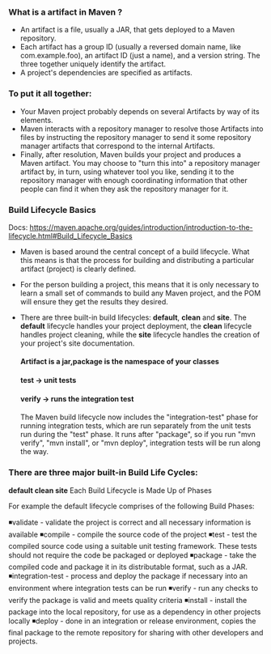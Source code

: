 ### What is a artifact in Maven ? 

* An artifact is a file, usually a JAR, that gets deployed to a Maven repository.
* Each artifact has a group ID (usually a reversed domain name, like com.example.foo), an artifact ID (just a name), and a version string. The three together uniquely identify the artifact.
* A project's dependencies are specified as artifacts.


### To put it all together:

* Your Maven project probably depends on several Artifacts by way of its <dependency> elements.
* Maven interacts with a repository manager to resolve those Artifacts into files by instructing the repository manager to send it some 
  repository manager artifacts that correspond to the internal Artifacts.
* Finally, after resolution, Maven builds your project and produces a Maven artifact. You may choose to "turn this into" a repository manager 
  artifact by, in turn, using whatever tool you like, sending it to the repository manager with enough coordinating information that other people 
  can find it when they ask the repository manager for it.

  
### Build Lifecycle Basics
  
Docs: https://maven.apache.org/guides/introduction/introduction-to-the-lifecycle.html#Build_Lifecycle_Basics
  
* Maven is based around the central concept of a build lifecycle. What this means is that the process for building and distributing a particular artifact (project) is clearly defined.

* For the person building a project, this means that it is only necessary to learn a small set of commands to build any Maven project, and the POM will ensure they get the results they desired.

* There are three built-in build lifecycles: **default**, **clean** and **site**. The **default** lifecycle handles your project deployment, the **clean** lifecycle handles project cleaning, while the **site** lifecycle handles the creation of your project's site documentation.

  
  #### Artifact is a jar,package is the namespace of your  classes
  #### test -> unit tests 
  #### verify -> runs the integration test 
  #### 
  
  The Maven build lifecycle now includes the "integration-test" phase for running integration tests, which are run separately from the unit tests run during the "test" phase. It runs after "package", so if you run "mvn verify", "mvn install", or "mvn deploy", integration tests will be run along the way.
  
  
 ### There are three major built-in Build Life Cycles:

**default
clean
site**
Each Build Lifecycle is Made Up of Phases

For example the default lifecycle comprises of the following Build Phases:

◾validate - validate the project is correct and all necessary information is available
◾compile - compile the source code of the project
◾test - test the compiled source code using a suitable unit testing framework. These tests should not require the code be packaged or deployed
◾package - take the compiled code and package it in its distributable format, such as a JAR.
◾integration-test - process and deploy the package if necessary into an environment where integration tests can be run
◾verify - run any checks to verify the package is valid and meets quality criteria
◾install - install the package into the local repository, for use as a dependency in other projects locally
◾deploy - done in an integration or release environment, copies the final package to the remote repository for sharing with other developers and projects.
